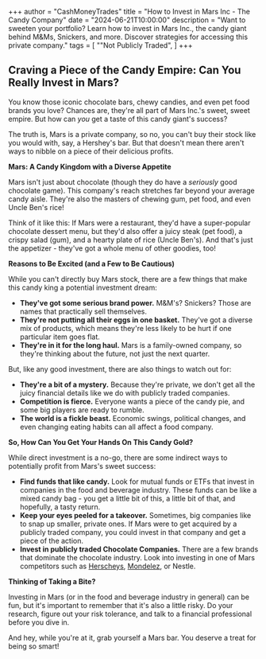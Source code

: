 +++
author = "CashMoneyTrades"
title = "How to Invest in Mars Inc - The Candy Company"
date = "2024-06-21T10:00:00"
description = "Want to sweeten your portfolio? Learn how to invest in Mars Inc., the candy giant behind M&Ms, Snickers, and more. Discover strategies for accessing this private company."
tags = [
    ""Not Publicly Traded",
]
+++
        


##  Craving a Piece of the Candy Empire: Can You Really Invest in Mars? 

You know those iconic chocolate bars, chewy candies, and even pet food brands you love? Chances are, they're all part of Mars Inc.'s sweet, sweet empire.  But how can *you* get a taste of this candy giant's success? 

The truth is, Mars is a private company, so no, you can't buy their stock like you would with, say, a Hershey's bar.  But that doesn't mean there aren't ways to nibble on a piece of their delicious profits.

**Mars: A Candy Kingdom with a Diverse Appetite**

Mars isn't just about chocolate (though they do have a *seriously* good chocolate game).  This company's reach stretches far beyond your average candy aisle. They're also the masters of chewing gum, pet food, and even Uncle Ben's rice! 

Think of it like this:  If Mars were a restaurant, they'd have a super-popular chocolate dessert menu, but they'd also offer a juicy steak (pet food), a crispy salad (gum), and a hearty plate of rice (Uncle Ben's).  And that's just the appetizer - they've got a whole menu of other goodies, too!

**Reasons to Be Excited (and a Few to Be Cautious)**

While you can't directly buy Mars stock, there are a few things that make this candy king a potential investment dream: 

* **They've got some serious brand power.**  M&M's? Snickers? Those are names that practically sell themselves.  
* **They're not putting all their eggs in one basket.**  They've got a diverse mix of products, which means they're less likely to be hurt if one particular item goes flat.  
* **They're in it for the long haul.**  Mars is a family-owned company, so they're thinking about the future, not just the next quarter.

But, like any good investment, there are also things to watch out for:

* **They're a bit of a mystery.**  Because they're private, we don't get all the juicy financial details like we do with publicly traded companies. 
* **Competition is fierce.**  Everyone wants a piece of the candy pie, and some big players are ready to rumble.
* **The world is a fickle beast.**  Economic swings, political changes, and even changing eating habits can all affect a food company.

**So, How Can You Get Your Hands On This Candy Gold?**

While direct investment is a no-go, there are some indirect ways to potentially profit from Mars's sweet success: 

* **Find funds that like candy.** Look for mutual funds or ETFs that invest in companies in the food and beverage industry.  These funds can be like a mixed candy bag - you get a little bit of this, a little bit of that, and hopefully, a tasty return.
* **Keep your eyes peeled for a takeover.** Sometimes, big companies like to snap up smaller, private ones. If Mars were to get acquired by a publicly traded company, you could invest in that company and get a piece of the action.
* **Invest in publicly traded Chocolate Companies.** There are a few brands that dominate the chocolate industry.  Look into investing in one of Mars competitors such as [Herscheys](/stocks/hsy/), [Mondelez](/stocks/mdlz/), or Nestle. 


**Thinking of Taking a Bite?**

Investing in Mars (or in the food and beverage industry in general) can be fun, but it's important to remember that it's also a little risky. Do your research, figure out your risk tolerance, and talk to a financial professional before you dive in.  

And hey, while you're at it, grab yourself a Mars bar.  You deserve a treat for being so smart! 

        